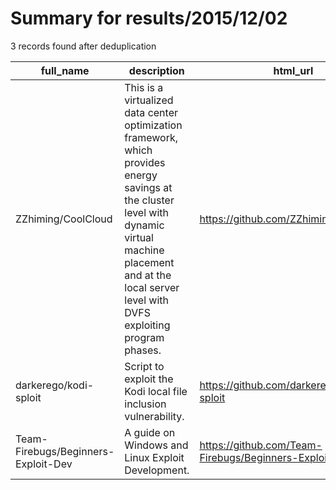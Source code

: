 
# Summary for results/2015/12/02
    
3 records found after deduplication

| full_name | description | html_url | matched_list | matched_count | pushed_at | size | stargazers_count | language | forks_count |
|-------------------------------------|------------------------------------------------------------------------------------------------------------------------------------------------------------------------------------------------------------------------|--------------------------------------------------------|-----------------------|-----------------|---------------------------|--------|--------------------|------------|---------------|
| ZZhiming/CoolCloud | This is a virtualized data center optimization framework, which provides energy savings at the cluster level with dynamic virtual machine placement and at the local server level with DVFS exploiting program phases. | https://github.com/ZZhiming/CoolCloud | ['exploit'] | 1 | 2015-12-02 05:05:22+00:00 | 3174 | 1 | C | 1 |
| darkerego/kodi-sploit | Script to exploit the Kodi local file inclusion vulnerability. | https://github.com/darkerego/kodi-sploit | ['exploit', 'sploit'] | 2 | 2015-12-02 22:02:53+00:00 | 4 | 0 | Shell | 1 |
| Team-Firebugs/Beginners-Exploit-Dev | A guide on Windows and Linux Exploit Development. | https://github.com/Team-Firebugs/Beginners-Exploit-Dev | ['exploit'] | 1 | 2015-12-02 20:56:01+00:00 | 3 | 0 | | 0 |
